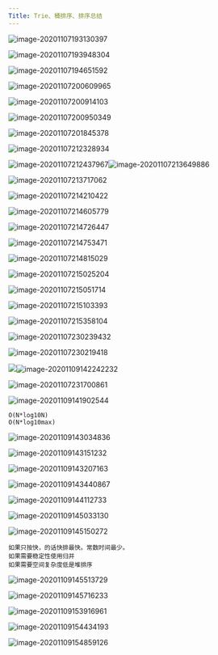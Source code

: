 ```yaml
---
Title: Trie、桶排序、排序总结
---
```


![image-20201107193130397](Trie、桶排序、排序总结.assets/image-20201107193130397.png)

![image-20201107193948304](Trie、桶排序、排序总结.assets/image-20201107193948304.png)

![image-20201107194651592](Trie、桶排序、排序总结.assets/image-20201107194651592.png)

![image-20201107200609965](Trie、桶排序、排序总结.assets/image-20201107200609965.png)

![image-20201107200914103](Trie、桶排序、排序总结.assets/image-20201107200914103.png)

![image-20201107200950349](Trie、桶排序、排序总结.assets/image-20201107200950349.png)

![image-20201107201845378](Trie、桶排序、排序总结.assets/image-20201107201845378.png)

![image-20201107212328934](Trie、桶排序、排序总结.assets/image-20201107212328934.png)

![image-20201107212437967](Trie、桶排序、排序总结.assets/image-20201107212437967.png)![image-20201107213649886](Trie、桶排序、排序总结.assets/image-20201107213649886.png)

![image-20201107213717062](Trie、桶排序、排序总结.assets/image-20201107213717062.png)

![image-20201107214210422](Trie、桶排序、排序总结.assets/image-20201107214210422.png)

![image-20201107214605779](Trie、桶排序、排序总结.assets/image-20201107214605779.png)

![image-20201107214726447](Trie、桶排序、排序总结.assets/image-20201107214726447.png)

![image-20201107214753471](Trie、桶排序、排序总结.assets/image-20201107214753471.png)

![image-20201107214815029](Trie、桶排序、排序总结.assets/image-20201107214815029.png)

![image-20201107215025204](Trie、桶排序、排序总结.assets/image-20201107215025204.png)

![image-20201107215051714](Trie、桶排序、排序总结.assets/image-20201107215051714.png)

![image-20201107215103393](Trie、桶排序、排序总结.assets/image-20201107215103393.png)

![image-20201107215358104](Trie、桶排序、排序总结.assets/image-20201107215358104.png)

![![image-20201107230239432](Trie、桶排序、排序总结.assets/image-20201107230239432.png)](Trie、桶排序、排序总结.assets/image-20201107215605806.png)

![image-20201107230219418](Trie、桶排序、排序总结.assets/image-20201107230219418.png)

![](Trie、桶排序、排序总结.assets/image-20201107230443361.png)![image-20201109142242232](Trie、桶排序、排序总结.assets/image-20201109142242232.png)

![image-20201107231700861](Trie、桶排序、排序总结.assets/image-20201107231700861.png)

![image-20201109141902544](Trie、桶排序、排序总结.assets/image-20201109141902544.png)

```
O(N*log10N)
O(N*log10max)
```

![image-20201109143034836](Trie、桶排序、排序总结.assets/image-20201109143034836.png)

![image-20201109143151232](Trie、桶排序、排序总结.assets/image-20201109143151232.png)

![image-20201109143207163](Trie、桶排序、排序总结.assets/image-20201109143207163.png)

![image-20201109143440867](Trie、桶排序、排序总结.assets/image-20201109143440867.png)

![image-20201109144112733](Trie、桶排序、排序总结.assets/image-20201109144112733.png)

![image-20201109145033130](Trie、桶排序、排序总结.assets/image-20201109145033130.png)

![image-20201109145150272](Trie、桶排序、排序总结.assets/image-20201109145150272.png)

```
如果只按快，的话快排最快。常数时间最少。
如果需要稳定性使用归并
如果需要空间复杂度低是堆排序
```

![image-20201109145513729](Trie、桶排序、排序总结.assets/image-20201109145513729.png)

![image-20201109145716233](Trie、桶排序、排序总结.assets/image-20201109145716233.png)

![image-20201109153916961](Trie、桶排序、排序总结.assets/image-20201109153916961.png)

![image-20201109154434193](Trie、桶排序、排序总结.assets/image-20201109154434193.png)

![image-20201109154859126](Trie、桶排序、排序总结.assets/image-20201109154859126.png)

